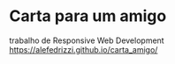 # Carta para um amigo
trabalho de Responsive Web Development
https://alefedrizzi.github.io/carta_amigo/
